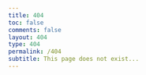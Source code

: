 ```yaml
---
title: 404
toc: false
comments: false
layout: 404
type: 404
permalink: /404
subtitle: This page does not exist...
---
```

